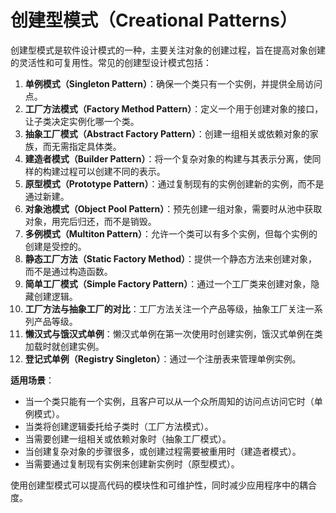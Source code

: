 # 创建型模式（Creational Patterns）

创建型模式是软件设计模式的一种，主要关注对象的创建过程，旨在提高对象创建的灵活性和可复用性。常见的创建型设计模式包括：

1. **单例模式（Singleton Pattern）**：确保一个类只有一个实例，并提供全局访问点。
2. **工厂方法模式（Factory Method Pattern）**：定义一个用于创建对象的接口，让子类决定实例化哪一个类。
3. **抽象工厂模式（Abstract Factory Pattern）**：创建一组相关或依赖对象的家族，而无需指定具体类。
4. **建造者模式（Builder Pattern）**：将一个复杂对象的构建与其表示分离，使同样的构建过程可以创建不同的表示。
5. **原型模式（Prototype Pattern）**：通过复制现有的实例创建新的实例，而不是通过新建。
6. **对象池模式（Object Pool Pattern）**：预先创建一组对象，需要时从池中获取对象，用完后归还，而不是销毁。
7. **多例模式（Multiton Pattern）**：允许一个类可以有多个实例，但每个实例的创建是受控的。
8. **静态工厂方法（Static Factory Method）**：提供一个静态方法来创建对象，而不是通过构造函数。
9. **简单工厂模式（Simple Factory Pattern）**：通过一个工厂类来创建对象，隐藏创建逻辑。
10. **工厂方法与抽象工厂的对比**：工厂方法关注一个产品等级，抽象工厂关注一系列产品等级。
11. **懒汉式与饿汉式单例**：懒汉式单例在第一次使用时创建实例，饿汉式单例在类加载时就创建实例。
12. **登记式单例（Registry Singleton）**：通过一个注册表来管理单例实例。

**适用场景**：
- 当一个类只能有一个实例，且客户可以从一个众所周知的访问点访问它时（单例模式）。
- 当类将创建逻辑委托给子类时（工厂方法模式）。
- 当需要创建一组相关或依赖对象时（抽象工厂模式）。
- 当创建复杂对象的步骤很多，或创建过程需要被重用时（建造者模式）。
- 当需要通过复制现有实例来创建新实例时（原型模式）。

使用创建型模式可以提高代码的模块性和可维护性，同时减少应用程序中的耦合度。 